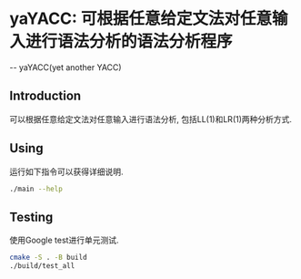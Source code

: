 # yaYACC: 可根据任意给定文法对任意输入进行语法分析的语法分析程序

-- yaYACC(yet another YACC)

## Introduction

可以根据任意给定文法对任意输入进行语法分析, 包括LL(1)和LR(1)两种分析方式.

## Using

运行如下指令可以获得详细说明.
```bash
./main --help
```

## Testing

使用Google test进行单元测试.

```bash
cmake -S . -B build
./build/test_all
```

